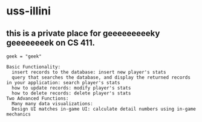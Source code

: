 # uss-illini

## this is a private place for geeeeeeeeeky geeeeeeeek on CS 411.
```
geek = "geek"
```

```
Basic Functionality:
  insert records to the database: insert new player's stats
  query that searches the database, and display the returned records in your application: search player's stats
  how to update records: modify player's stats
  how to delete records: delete player's stats
Two Advanced Functions: 
  Many many data visualizations:
  Design UI matches in-game UI: calculate detail numbers using in-game mechanics
```
